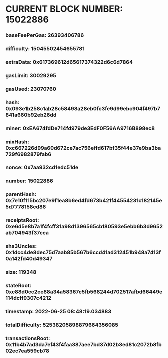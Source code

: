 # CURRENT BLOCK NUMBER: 15022886

### baseFeePerGas: 26393406786
### difficulty: 15045502454655781
### extraData: 0x617369612d65617374322d6c6d7864
### gasLimit: 30029295
### gasUsed: 23070760
### hash: 0x093e1b258c1ab28c58498a28eb0fc3fe9d99ebc904f497b7841a660b92eb26dd
### miner: 0xEA674fdDe714fd979de3EdF0F56AA9716B898ec8
### mixHash: 0xc667226d99a60d672ce7ac756effd617bf35f44e37e9ba3ba729f6982879fab6
### nonce: 0x7aa932cd1edc51de
### number: 15022886
### parentHash: 0x7e10f115bc207e9f1ea8b6ed4fd673b421f44554231c182145e5d7778158cd86
### receiptsRoot: 0xe6d5e8b7a1f4fcff31a98d1396565cb180593e5ebb6b3d9652ab704943f37cea
### sha3Uncles: 0x1dcc4de8dec75d7aab85b567b6ccd41ad312451b948a7413f0a142fd40d49347
### size: 119348
### stateRoot: 0xc88d0cc2ce88a34a58367c5fb568244d702517afbd66449e114dcff9307c4212
### timestamp: 2022-06-25 08:48:19.034883
### totalDifficulty: 52538205898879664356085
### transactionsRoot: 0x11b4b7ad3da7ef43f4faa387aee7bd37d02b3ed81c2072b8fb02ec7ea559cb78
